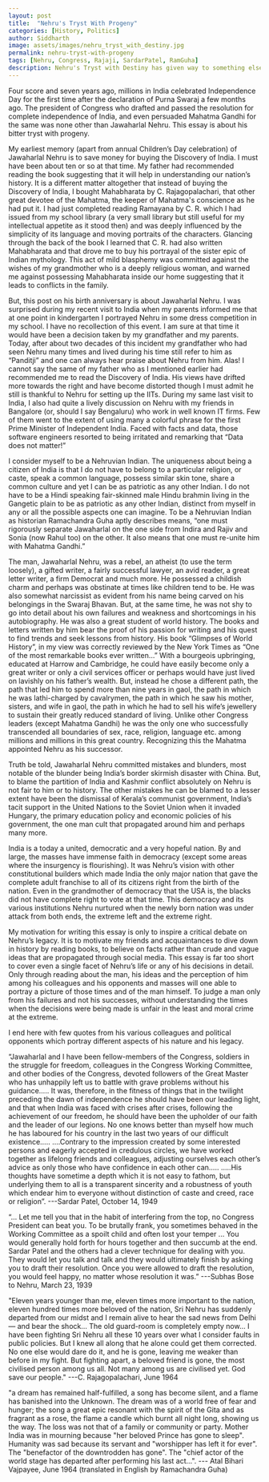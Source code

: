 ```yaml
---
layout: post
title:  "Nehru's Tryst With Progeny"
categories: [History, Politics]
author: Siddharth
image: assets/images/nehru_tryst_with_destiny.jpg
permalink: nehru-tryst-with-progeny
tags: [Nehru, Congress, Rajaji, SardarPatel, RamGuha]
description: Nehru's Tryst with Destiny has given way to something else.
---
```

Four score and seven years ago, millions in India celebrated Independence Day for the first time after the declaration of Purna Swaraj a few months ago. The president of Congress who drafted and passed the resolution for complete independence of India, and even persuaded Mahatma Gandhi for the same was none other than Jawaharlal Nehru. This essay is about his bitter tryst with progeny.

My earliest memory (apart from annual Children’s Day celebration) of Jawaharlal Nehru is to save money for buying the Discovery of India. I must have been about ten or so at that time. My father had recommended reading the book suggesting that it will help in understanding our nation’s history. It is a different matter altogether that instead of buying the Discovery of India, I bought Mahabharata by C. Rajagopalachari, that other great devotee of the Mahatma, the keeper of Mahatma's conscience as he had put it. I had just completed reading Ramayana by C. R. which I had issued from my school library (a very small library but still useful for my intellectual appetite as it stood then) and was deeply influenced by the simplicity of its language and moving portraits of the characters. Glancing through the back of the book I learned that C. R. had also written Mahabharata and that drove me to buy his portrayal of the sister epic of Indian mythology. This act of mild blasphemy was committed against the wishes of my grandmother who is a deeply religious woman, and warned me against possessing Mahabharata inside our home suggesting that it leads to conflicts in the family.

But, this post on his birth anniversary is about Jawaharlal Nehru. I was surprised during my recent visit to India when my parents informed me that at one point in kindergarten I portrayed Nehru in some dress competition in my school. I have no recollection of this event. I am sure at that time it would have been a decision taken by my grandfather and my parents. Today, after about two decades of this incident my grandfather who had seen Nehru many times and lived during his time still refer to him as “Panditji” and one can always hear praise about Nehru from him. Alas! I cannot say the same of my father who as I mentioned earlier had recommended me to read the Discovery of India. His views have drifted more towards the right and have become distorted though I must admit he still is thankful to Nehru for setting up the IITs. During my same last visit to India, I also had quite a lively discussion on Nehru with my friends in Bangalore (or, should I say Bengaluru) who work in well known IT firms. Few of them went to the extent of using many a colorful phrase for the first Prime Minister of Independent India. Faced with facts and data, those software engineers resorted to being irritated and remarking that “Data does not matter!”

I consider myself to be a Nehruvian Indian. The uniqueness about being a citizen of India is that I do not have to belong to a particular religion, or caste, speak a common language, possess similar skin tone, share a common culture and yet I can be as patriotic as any other Indian. I do not have to be a Hindi speaking fair-skinned male Hindu brahmin living in the Gangetic plain to be as patriotic as any other Indian, distinct from myself in any or all the possible aspects one can imagine. To be a Nehruvian Indian as historian Ramachandra Guha aptly describes means, “one must rigorously separate Jawaharlal on the one side from Indira and Rajiv and Sonia (now Rahul too) on the other. It also means that one must re-unite him with Mahatma Gandhi.”

The man, Jawaharlal Nehru, was a rebel, an atheist (to use the term loosely), a gifted writer, a fairly successful lawyer, an avid reader, a great letter writer, a firm Democrat and much more. He possessed a childish charm and perhaps was obstinate at times like children tend to be. He was also somewhat narcissist as evident from his name being carved on his belongings in the Swaraj Bhavan. But, at the same time, he was not shy to go into detail about his own failures and weakness and shortcomings in his autobiography. He was also a great student of world history. The books and letters written by him bear the proof of his passion for writing and his quest to find trends and seek lessons from history. His book “Glimpses of World History”, in my view was correctly reviewed by the New York Times as “One of the most remarkable books ever written…” With a bourgeois upbringing, educated at Harrow and Cambridge, he could have easily become only a great writer or only a civil services officer or perhaps would have just lived on lavishly on his father’s wealth. But, instead he chose a different path, the path that led him to spend more than nine years in gaol, the path in which he was lathi-charged by cavalrymen, the path in which he saw his mother, sisters, and wife in gaol, the path in which he had to sell his wife’s jewellery to sustain their greatly reduced standard of living. Unlike other Congress leaders (except Mahatma Gandhi) he was the only one who successfully transcended all boundaries of sex, race, religion, language etc. among millions and millions in this great country. Recognizing this the Mahatma appointed Nehru as his successor.

Truth be told, Jawaharlal Nehru committed mistakes and blunders, most notable of the blunder being India’s border skirmish disaster with China. But, to blame the partition of India and Kashmir conflict absolutely on Nehru is not fair to him or to history. The other mistakes he can be blamed to a lesser extent have been the dismissal of Kerala’s communist government, India’s tacit support in the United Nations to the Soviet Union when it invaded Hungary, the primary education policy and economic policies of his government, the one man cult that propagated around him and perhaps many more.

India is a today a united, democratic and a very hopeful nation. By and large, the masses have immense faith in democracy (except some areas where the insurgency is flourishing). It was Nehru’s vision with other constitutional builders which made India the only major nation that gave the complete adult franchise to all of its citizens right from the birth of the nation. Even in the grandmother of democracy that the USA is, the blacks did not have complete right to vote at that time. This democracy and its various institutions Nehru nurtured when the newly born nation was under attack from both ends, the extreme left and the extreme right.

My motivation for writing this essay is only to inspire a critical debate on Nehru’s legacy. It is to motivate my friends and acquaintances to dive down in history by reading books, to believe on facts rather than crude and vague ideas that are propagated through social media. This essay is far too short to cover even a single facet of Nehru’s life or any of his decisions in detail. Only through reading about the man, his ideas and the perception of him among his colleagues and his opponents and masses will one able to portray a picture of those times and of the man himself. To judge a man only from his failures and not his successes, without understanding the times when the decisions were being made is unfair in the least and moral crime at the extreme.

I end here with few quotes from his various colleagues and political opponents which portray different aspects of his nature and his legacy.

“Jawaharlal and I have been fellow-members of the Congress, soldiers in the struggle for freedom, colleagues in the Congress Working Committee, and other bodies of the Congress, devoted followers of the Great Master who has unhappily left us to battle with grave problems without his guidance…..
It was, therefore, in the fitness of things that in the twilight preceding the dawn of independence he should have been our leading light, and that when India was faced with crises after crises, following the achievement of our freedom, he should have been the upholder of our faith and the leader of our legions.
No one knows better than myself how much he has laboured for his country in the last two years of our difficult existence…..
….Contrary to the impression created by some interested persons and eagerly accepted in credulous circles, we have worked together as lifelong friends and colleagues, adjusting ourselves each other’s advice as only those who have confidence in each other can…..
…..His thoughts have sometime a depth which it is not easy to fathom, but underlying them to all is a transparent sincerity and a robustness of youth which endear him to everyone without distinction of caste and creed, race or religion”.
---Sardar Patel, October 14, 1949

“... Let me tell you that in the habit of interfering from the top, no Congress President can beat you. To be brutally frank, you sometimes behaved in the Working Committee as a spoilt child and often lost your temper ... You would generally hold forth for hours together and then succumb at the end. Sardar Patel and the others had a clever technique for dealing with you. They would let you talk and talk and they would ultimately finish by asking you to draft their resolution. Once you were allowed to draft the resolution, you would feel happy, no matter whose resolution it was.”
---Subhas Bose to Nehru, March 23, 1939

"Eleven years younger than me, eleven times more important to the nation, eleven hundred times more beloved of the nation, Sri Nehru has suddenly departed from our midst and I remain alive to hear the sad news from Delhi — and bear the shock...
The old guard-room is completely empty now... I have been fighting Sri Nehru all these 10 years over what I consider faults in public policies. But I knew all along that he alone could get them corrected. No one else would dare do it, and he is gone, leaving me weaker than before in my fight. But fighting apart, a beloved friend is gone, the most civilised person among us all. Not many among us are civilised yet.
God save our people."
---C. Rajagopalachari, June 1964

"a dream has remained half-fulfilled, a song has become silent, and a flame has banished into the Unknown. The dream was of a world free of fear and hunger; the song a great epic resonant with the spirit of the Gita and as fragrant as a rose, the flame a candle which burnt all night long, showing us the way. The loss was not that of a family or community or party. Mother India was in mourning because "her beloved Prince has gone to sleep". Humanity was sad because its servant and "worshipper has left it for ever". The "benefactor of the downtrodden has gone". The "chief actor of the world stage has departed after performing his last act...".
--- Atal Bihari Vajpayee, June 1964 (translated in English by Ramachandra Guha)